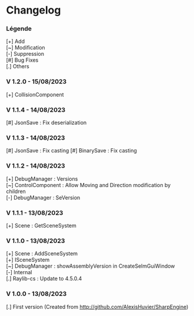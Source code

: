 # Changelog

### Légende 
[+] Add<br>
[\~] Modification<br>
[-] Suppression<br>
[#] Bug Fixes<br>
[.] Others

### V 1.2.0 - 15/08/2023
[+] CollisionComponent

### V 1.1.4 - 14/08/2023
[#] JsonSave : Fix deserialization

### V 1.1.3 - 14/08/2023
[#] JsonSave : Fix casting
[#] BinarySave : Fix casting

### V 1.1.2 - 14/08/2023
[+] DebugManager : Versions<br>
[\~] ControlComponent : Allow Moving and Direction modification by children<br>
[-] DebugManager : SeVersion

### V 1.1.1 - 13/08/2023
[+] Scene : GetSceneSystem

### V 1.1.0 - 13/08/2023
[+] Scene : AddSceneSystem<br>
[+] ISceneSystem<br>
[\~] DebugManager : showAssemblyVersion in CreateSeImGuiWindow<br>
[-] Internal<br>
[.] Raylib-cs : Update to 4.5.0.4

### V 1.0.0 - 13/08/2023
[.] First version (Created from http://github.com/AlexisHuvier/SharpEngine)
